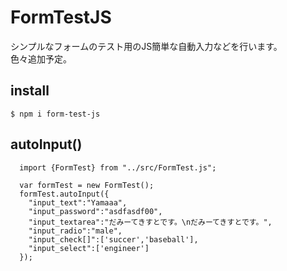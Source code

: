 # FormTestJS

シンプルなフォームのテスト用のJS簡単な自動入力などを行います。  
色々追加予定。

## install

```
$ npm i form-test-js
```

## autoInput()

```
  import {FormTest} from "../src/FormTest.js";

  var formTest = new FormTest();
  formTest.autoInput({
    "input_text":"Yamaaa",
    "input_password":"asdfasdf00",
    "input_textarea":"だみーてきすとです。\nだみーてきすとです。",
    "input_radio":"male",
    "input_check[]":['succer','baseball'],
    "input_select":['engineer']
  });
```